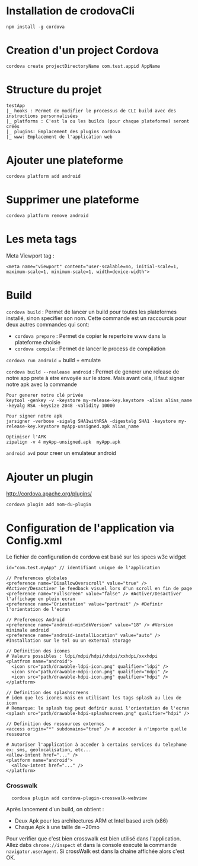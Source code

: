 # Installation de crodovaCli
```npm install -g cordova```

# Creation d'un project Cordova
```cordova create projectDirectoryName com.test.appid AppName```

# Structure du projet
```
testApp
|_ hooks : Permet de modifier le processus de CLI build avec des instructions personnalisées
|_ platforms : C'est la ou les builds (pour chaque plateforme) seront créés
|_ plugins: Emplacement des plugins cordova
|_ www: Emplacement de l'application web
```

# Ajouter une plateforme
```cordova platform add android```

# Supprimer une plateforme
```cordova platform remove android```

# Les meta tags
Meta Viewport tag :
```
<meta name="viewport" content="user-scalable=no, initial-scale=1, maximum-scale=1, minimum-scale=1, width=device-width">
```


# Build
`cordova build` : Permet de lancer un build pour toutes les plateformes installé, sinon specifier son nom. Cette commande est un raccourcis pour deux autres commandes qui sont:
  - `cordova prepare` : Permet de copier le repertoire www dans la plateforme choisie
  - `cordova compile` : Permet de lancer le process de compilation

`cordova run android` = build + emulate

`cordova build --realease android` : Permet de generer une release de notre app prete à etre envoyée sur le store. Mais avant cela, il faut signer notre apk avec la commande

```
Pour generer notre clé privée
keytool -genkey -v -keystore my-release-key.keystore -alias alias_name -keyalg RSA -keysize 2048 -validity 10000

Pour signer notre apk
jarsigner -verbose -sigalg SHA1withRSA -digestalg SHA1 -keystore my-release-key.keystore myApp-unsigned.apk alias_name

Optimiser l'APK
zipalign -v 4 myApp-unsigned.apk  myApp.apk
```


`android avd` pour creer un emulateur android

# Ajouter un plugin
http://cordova.apache.org/plugins/

`cordova plugin add nom-du-plugin`

# Configuration de l'application via Config.xml

Le fichier de configuration de cordova est basé sur les specs w3c widget

```
id="com.test.myApp" // identifiant unique de l'application

// Preferences globales
<preference name="DisallowOverscroll" value="true" /> #Activer/Desactiver le feedback visuel lors d'un scroll en fin de page
<preference name="Fullscreen" value="false" /> #Activer/Desactiver l'affichage en plein ecran
<preference name="Orientation" value="portrait" /> #Definir l'orientation de l'ecran

// Preferences Android
<preference name="android-minSdkVersion" value="18" /> #Version minimale android
<preference name="android-installLocation" value="auto" /> #Installation sur le tel ou un external storage

// Definition des icones
# Valeurs possibles : ldpi/mdpi/hdpi/xhdpi/xxhdpi/xxxhdpi
<platfrom name="android">
  <icon src="path/drawable-ldpi-icon.png" qualifier="ldpi" />
  <icon src="path/drawable-mdpi-icon.png" qualifier="mdpi" />
  <icon src="path/drawable-hdpi-icon.png" qualifier="hdpi" />
</platform>

// Definition des splashscreens
# idem que les icones mais en utilisant les tags splash au lieu de icon
# Remarque: le splash tag peut definir aussi l'orientation de l'ecran
<splash src="path/drawable-hdpi-splashscreen.png" qualifier="hdpi" />

// Definition des ressources externes
<access origin="*" subdomains="true" /> # acceder à n'importe quelle ressource

# Autoriser l'application à acceder à certains services du telephone ex: sms, geolocalisation, etc...
<allow-intent href="..." />
<platform name="android">
  <allow-intent href="..." />
</platform>

```

### Crosswalk

```
  cordova plugin add cordova-plugin-crosswalk-webview
```
Après lancement d'un build, on obtient :
  - Deux Apk pour les architectures ARM et Intel based arch (x86)
  - Chaque Apk à une taille de ~20mo

Pour verifier que c'est bien crosswalk est bien utilisé dans l'application. Allez dabs `chrome://inspect` et dans la console executé la commande `navigator.userAgent`. Si crossWalk est dans la chaine affichée alors c'est OK.

